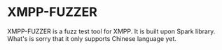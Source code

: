# XMPP-FUZZER

XMPP-FUZZER is a fuzz test tool for XMPP. It is built upon Spark library. What's is sorry that it only supports Chinese language yet.